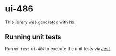 # ui-486

This library was generated with [Nx](https://nx.dev).

## Running unit tests

Run `nx test ui-486` to execute the unit tests via [Jest](https://jestjs.io).
